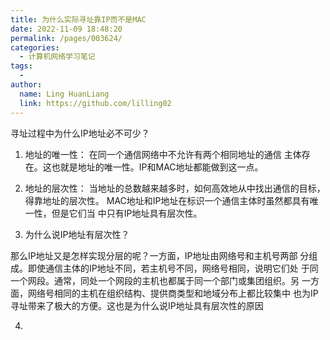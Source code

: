 ```yaml
---
title: 为什么实际寻址靠IP而不是MAC
date: 2022-11-09 18:48:20
permalink: /pages/003624/
categories:
  - 计算机网络学习笔记
tags:
  - 
author: 
  name: Ling HuanLiang
  link: https://github.com/lilling02
---
```

寻址过程中为什么IP地址必不可少？

1. 地址的唯一性：
在同一个通信网络中不允许有两个相同地址的通信
主体存在。这也就是地址的唯一性。IP和MAC地址都能做到这一点。

2. 地址的层次性：
当地址的总数越来越多时，如何高效地从中找出通信的目标，得靠地址的层次性。
MAC地址和IP地址在标识一个通信主体时虽然都具有唯一性，但是它们当
中只有IP地址具有层次性。

3. 为什么说IP地址有层次性？

那么IP地址又是怎样实现分层的呢？一方面，IP地址由网络号和主机号两部
分组成。即使通信主体的IP地址不同，若主机号不同，网络号相同，说明它们处
于同一个网段。通常，同处一个网段的主机也都属于同一个部门或集团组织。另
一方面，网络号相同的主机在组织结构、提供商类型和地域分布上都比较集中
也为IP寻址带来了极大的方便。这也是为什么说IP地址具有层次性的原因

4.

